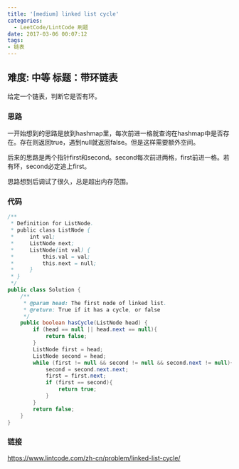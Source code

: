 ```yaml
---
title: '[medium] linked list cycle'
categories:
  - LeetCode/LintCode 刷题
date: 2017-03-06 00:07:12
tags:
- 链表
---
```


## 难度:  中等 标题：带环链表

给定一个链表，判断它是否有环。

### 思路

一开始想到的思路是放到hashmap里，每次前进一格就查询在hashmap中是否存在。存在则返回true，遇到null就返回false。但是这样需要额外空间。

后来的思路是两个指针first和second。second每次前进两格，first前进一格。若有环，second必定追上first。

思路想到后调试了很久，总是超出内存范围。



### 代码

```java
/**
 * Definition for ListNode.
 * public class ListNode {
 *     int val;
 *     ListNode next;
 *     ListNode(int val) {
 *         this.val = val;
 *         this.next = null;
 *     }
 * }
 */
public class Solution {
    /**
     * @param head: The first node of linked list.
     * @return: True if it has a cycle, or false
     */
    public boolean hasCycle(ListNode head) {
        if (head == null || head.next == null){
            return false;
        }
        ListNode first = head;
        ListNode second = head;
        while (first != null && second != null && second.next != null){
            second = second.next.next;
            first = first.next;
            if (first == second){
                return true;
            }
        }
        return false;
    }
}

```
### 链接

https://www.lintcode.com/zh-cn/problem/linked-list-cycle/